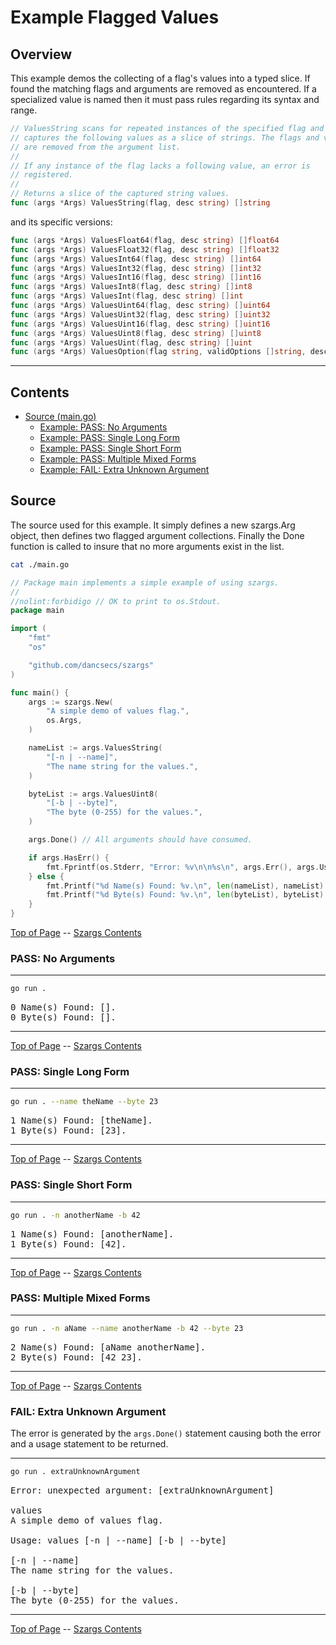 <!--- gotomd::Auto:: See github.com/dancsecs/gotomd **DO NOT MODIFY** -->

<!---
   Szerszam argument library: szargs.
   Copyright (C) 2024  Leslie Dancsecs

   This program is free software: you can redistribute it and/or modify
   it under the terms of the GNU General Public License as published by
   the Free Software Foundation, either version 3 of the License, or
   (at your option) any later version.

   This program is distributed in the hope that it will be useful,
   but WITHOUT ANY WARRANTY; without even the implied warranty of
   MERCHANTABILITY or FITNESS FOR A PARTICULAR PURPOSE.  See the
   GNU General Public License for more details.

   You should have received a copy of the GNU General Public License
   along with this program.  If not, see <https://www.gnu.org/licenses/>.
-->

# Example Flagged Values


## Overview

This example demos the collecting of a flag's values into a typed slice.  If
found the matching flags and arguments are removed as encountered. If a
specialized value is named then it must pass rules regarding its syntax and
range.

<!--- gotomd::Bgn::dcln::./../../Args.ValuesString -->
```go
// ValuesString scans for repeated instances of the specified flag and
// captures the following values as a slice of strings. The flags and values
// are removed from the argument list.
// 
// If any instance of the flag lacks a following value, an error is
// registered.
// 
// Returns a slice of the captured string values.
func (args *Args) ValuesString(flag, desc string) []string
```
<!--- gotomd::End::dcln::./../../Args.ValuesString -->

and its specific versions:

<!--- gotomd::Bgn::dcls::./../../Args.ValuesFloat64 Args.ValuesFloat32 Args.ValuesInt64 Args.ValuesInt32 Args.ValuesInt16 Args.ValuesInt8 Args.ValuesInt Args.ValuesUint64 Args.ValuesUint32 Args.ValuesUint16 Args.ValuesUint8 Args.ValuesUint Args.ValuesOption -->
```go
func (args *Args) ValuesFloat64(flag, desc string) []float64
func (args *Args) ValuesFloat32(flag, desc string) []float32
func (args *Args) ValuesInt64(flag, desc string) []int64
func (args *Args) ValuesInt32(flag, desc string) []int32
func (args *Args) ValuesInt16(flag, desc string) []int16
func (args *Args) ValuesInt8(flag, desc string) []int8
func (args *Args) ValuesInt(flag, desc string) []int
func (args *Args) ValuesUint64(flag, desc string) []uint64
func (args *Args) ValuesUint32(flag, desc string) []uint32
func (args *Args) ValuesUint16(flag, desc string) []uint16
func (args *Args) ValuesUint8(flag, desc string) []uint8
func (args *Args) ValuesUint(flag, desc string) []uint
func (args *Args) ValuesOption(flag string, validOptions []string, desc string) []string
```
<!--- gotomd::End::dcls::./../../Args.ValuesFloat64 Args.ValuesFloat32 Args.ValuesInt64 Args.ValuesInt32 Args.ValuesInt16 Args.ValuesInt8 Args.ValuesInt Args.ValuesUint64 Args.ValuesUint32 Args.ValuesUint16 Args.ValuesUint8 Args.ValuesUint Args.ValuesOption -->



---

## Contents

- [Source (main.go)](#source)
    - [Example: PASS: No Arguments](#pass-no-arguments)
    - [Example: PASS: Single Long Form](#pass-single-long-form)
    - [Example: PASS: Single Short Form](#pass-single-short-form)
    - [Example: PASS: Multiple Mixed Forms](#pass-multiple-mixed-forms)
    - [Example: FAIL: Extra Unknown Argument](#fail-extra-unknown-argument)

## Source

The source used for this example.  It simply defines a new szargs.Arg object,
then defines two flagged argument collections.  Finally the Done function is
called to insure that no more arguments exist in the list.

<!--- gotomd::Bgn::file::./main.go -->
```bash
cat ./main.go
```

```go
// Package main implements a simple example of using szargs.
//
//nolint:forbidigo // OK to print to os.Stdout.
package main

import (
    "fmt"
    "os"

    "github.com/dancsecs/szargs"
)

func main() {
    args := szargs.New(
        "A simple demo of values flag.",
        os.Args,
    )

    nameList := args.ValuesString(
        "[-n | --name]",
        "The name string for the values.",
    )

    byteList := args.ValuesUint8(
        "[-b | --byte]",
        "The byte (0-255) for the values.",
    )

    args.Done() // All arguments should have consumed.

    if args.HasErr() {
        fmt.Fprintf(os.Stderr, "Error: %v\n\n%s\n", args.Err(), args.Usage())
    } else {
        fmt.Printf("%d Name(s) Found: %v.\n", len(nameList), nameList)
        fmt.Printf("%d Byte(s) Found: %v.\n", len(byteList), byteList)
    }
}
```
<!--- gotomd::End::file::./main.go -->

[Top of Page](#example-flagged-values) --
[Szargs Contents](../../README.md#contents)

### PASS: No Arguments

<!--- gotomd::Bgn::run::./. -->
---
```bash
go run .
```

<pre>
0 Name(s) Found: [].
0 Byte(s) Found: [].
</pre>
---
<!--- gotomd::End::run::./. -->

[Top of Page](#example-flagged-values) --
[Szargs Contents](../../README.md#contents)

### PASS: Single Long Form

<!--- gotomd::Bgn::run::./. --name theName --byte 23 -->
---
```bash
go run . --name theName --byte 23
```

<pre>
1 Name(s) Found: [theName].
1 Byte(s) Found: [23].
</pre>
---
<!--- gotomd::End::run::./. --name theName --byte 23 -->

[Top of Page](#example-flagged-values) --
[Szargs Contents](../../README.md#contents)

### PASS: Single Short Form

<!--- gotomd::Bgn::run::./. -n anotherName -b 42 -->
---
```bash
go run . -n anotherName -b 42
```

<pre>
1 Name(s) Found: [anotherName].
1 Byte(s) Found: [42].
</pre>
---
<!--- gotomd::End::run::./. -n anotherName -b 42 -->

[Top of Page](#example-flagged-values) --
[Szargs Contents](../../README.md#contents)


### PASS: Multiple Mixed Forms

<!--- gotomd::Bgn::run::./. -n aName --name anotherName -b 42 --byte 23 -->
---
```bash
go run . -n aName --name anotherName -b 42 --byte 23
```

<pre>
2 Name(s) Found: [aName anotherName].
2 Byte(s) Found: [42 23].
</pre>
---
<!--- gotomd::End::run::./. -n aName --name anotherName -b 42 --byte 23 -->

[Top of Page](#example-flagged-values) --
[Szargs Contents](../../README.md#contents)


### FAIL: Extra Unknown Argument

The error is generated by the ```args.Done()``` statement causing both the
error and a usage statement to be returned.

<!--- gotomd::Bgn::run::./. extraUnknownArgument -->
---
```bash
go run . extraUnknownArgument
```

<pre>
Error: unexpected argument: [extraUnknownArgument]

values
A simple demo of values flag.

Usage: values [-n | --name] [-b | --byte]

[-n | --name]
The name string for the values.

[-b | --byte]
The byte (0-255) for the values.
</pre>
---
<!--- gotomd::End::run::./. extraUnknownArgument -->

[Top of Page](#example-flagged-values) --
[Szargs Contents](../../README.md#contents)
